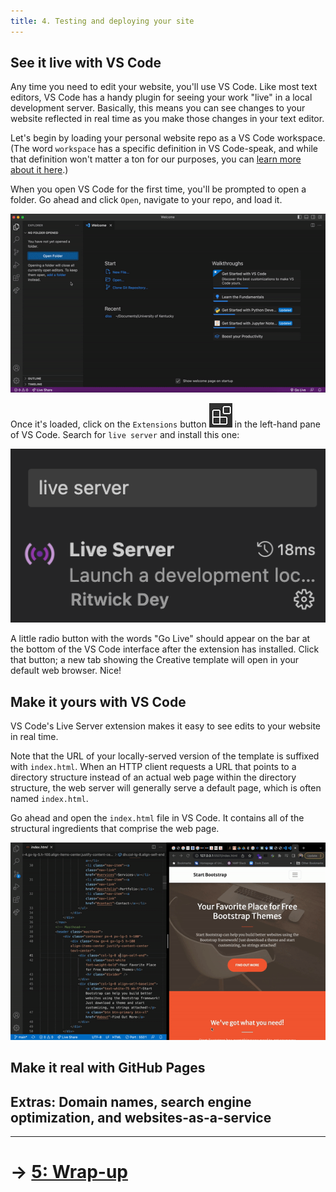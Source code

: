 ```yaml
---
title: 4. Testing and deploying your site
---
```


## See it live with VS Code

Any time you need to edit your website, you'll use VS Code. Like most text editors, VS Code has a handy plugin for seeing your work "live" in a local development server. Basically, this means you can see changes to your website reflected in real time as you make those changes in your text editor.

Let's begin by loading your personal website repo as a VS Code workspace. (The word `workspace` has a specific definition in VS Code-speak, and while that definition won't matter a ton for our purposes, you can [learn more about it here](https://code.visualstudio.com/docs/editor/workspaces).)

When you open VS Code for the first time, you'll be prompted to open a folder. Go ahead and click `Open`, navigate to your repo, and load it.

![Loading repo as workspace in VS Code](media/newWorkspace.gif)

Once it's loaded, click on the `Extensions` button ![extensions](media/extensions.png) in the left-hand pane of VS Code. Search for `live server` and install this one:

![Live server extension in VS Code](media/live.png)

A little radio button with the words "Go Live" should appear on the bar at the bottom of the VS Code interface after the extension has installed. Click that button; a new tab showing the Creative template will open in your default web browser. Nice!

## Make it yours with VS Code

VS Code's Live Server extension makes it easy to see edits to your website in real time.

Note that the URL of your locally-served version of the template is suffixed with `index.html`. When an HTTP client requests a URL that points to a directory structure instead of an actual web page within the directory structure, the web server will generally serve a default page, which is often named `index.html`.

Go ahead and open the `index.html` file in VS Code. It contains all of the structural ingredients that comprise the web page. 

![Editing the website with real-time updates in VS Code](media/liveEdits.gif)

## Make it real with GitHub Pages

## Extras: Domain names, search engine optimization, and websites-as-a-service

---

# &rarr; [5: Wrap-up](05_WRAP.md)